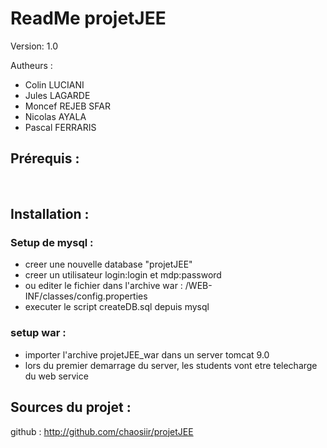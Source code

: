#         ReadMe projetJEE

Version: 1.0

Autheurs :
- Colin LUCIANI
- Jules LAGARDE
- Moncef REJEB SFAR
- Nicolas AYALA
- Pascal FERRARIS


## Prérequis :
​
## Installation :

### Setup de mysql :

- creer une nouvelle database "projetJEE"
- creer un utilisateur login:login et mdp:password
- ou editer le fichier dans l'archive war : /WEB-INF/classes/config.properties
- executer le script createDB.sql depuis mysql

### setup war :

- importer l'archive projetJEE_war dans un server tomcat 9.0
- lors du premier demarrage du server, les students vont etre telecharge du web service

## Sources du projet :

github : http://github.com/chaosiir/projetJEE